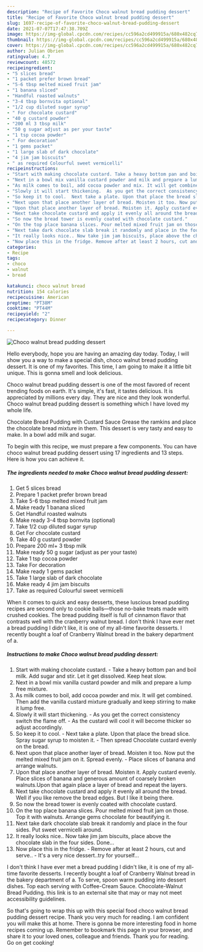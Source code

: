 ```yaml
---
description: "Recipe of Favorite Choco walnut bread pudding dessert"
title: "Recipe of Favorite Choco walnut bread pudding dessert"
slug: 1697-recipe-of-favorite-choco-walnut-bread-pudding-dessert
date: 2021-07-07T17:47:38.709Z
image: https://img-global.cpcdn.com/recipes/cc596a2cd499915a/680x482cq70/choco-walnut-bread-pudding-dessert-recipe-main-photo.jpg
thumbnail: https://img-global.cpcdn.com/recipes/cc596a2cd499915a/680x482cq70/choco-walnut-bread-pudding-dessert-recipe-main-photo.jpg
cover: https://img-global.cpcdn.com/recipes/cc596a2cd499915a/680x482cq70/choco-walnut-bread-pudding-dessert-recipe-main-photo.jpg
author: Julian Obrien
ratingvalue: 4.7
reviewcount: 48572
recipeingredient:
- "5 slices bread"
- "1 packet prefer brown bread"
- "5-6 tbsp melted mixed fruit jam"
- "1 banana sliced"
- "Handful roasted walnuts"
- "3-4 tbsp bornvita optional"
- "1/2 cup diluted sugar syrup"
- " For chocolate custard"
- "40 g custard powder"
- "200 ml 3 tbsp milk"
- "50 g sugar adjust as per your taste"
- "1 tsp cocoa powder"
- " For decoration"
- "1 gems packet"
- "1 large slab of dark chocolate"
- "4 jim jam biscuits"
- " as required Colourful sweet vermicelli"
recipeinstructions:
- "Start with making chocolate custard. Take a heavy bottom pan and boil milk. Add sugar and stir. Let it get dissolved. Keep heat slow."
- "Next in a bowl mix vanilla custard powder and milk and prepare a lump free mixture."
- "As milk comes to boil, add cocoa powder and mix. It will get combined. Then add the vanilla custard mixture gradually and keep stirring to make it lump free."
- "Slowly it will start thickening.  As you get the correct consistency switch the flame off. As the custard will cool it will become thicker so adjust accordingly."
- "So keep it to cool.  Next take a plate. Upon that place the bread slice. Spray sugar syrup to moisten it. Then spread Chocolate custard evenly on the bread."
- "Next upon that place another layer of bread. Moisten it too. Now put the melted mixed fruit jam on it. Spread evenly. Place slices of banana and arrange walnuts."
- "Upon that place another layer of bread. Moisten it. Apply custard evenly. Place slices of banana and generous amount of coarsely broken walnuts.Upon that again place a layer of bread and repeat the layers."
- "Next take chocolate custard and apply it evenly all around the bread. Well if you like remove the bread edges. But I like it being there."
- "So now the bread tower is evenly coated with chocolate custard."
- "On the top place banana slices. Pour melted mixed fruit jam on those. Top it with walnuts. Arrange gems chocolate for beautifying it."
- "Next take dark chocolate slab break it randomly and place in the four sides. Put sweet vermicelli around."
- "It really looks nice.. Now take jim jam biscuits, place above the chocolate slab in the four sides. Done..."
- "Now place this in the fridge. Remove after at least 2 hours, cut and serve.. It&#39;s a very nice dessert..try for yourself..."
categories:
- Recipe
tags:
- choco
- walnut
- bread

katakunci: choco walnut bread 
nutrition: 154 calories
recipecuisine: American
preptime: "PT38M"
cooktime: "PT44M"
recipeyield: "2"
recipecategory: Dinner

---
```



![Choco walnut bread pudding dessert](https://img-global.cpcdn.com/recipes/cc596a2cd499915a/680x482cq70/choco-walnut-bread-pudding-dessert-recipe-main-photo.jpg)

Hello everybody, hope you are having an amazing day today. Today, I will show you a way to make a special dish, choco walnut bread pudding dessert. It is one of my favorites. This time, I am going to make it a little bit unique. This is gonna smell and look delicious.

Choco walnut bread pudding dessert is one of the most favored of recent trending foods on earth. It's simple, it's fast, it tastes delicious. It is appreciated by millions every day. They are nice and they look wonderful. Choco walnut bread pudding dessert is something which I have loved my whole life.

Chocolate Bread Pudding with Custard Sauce Grease the ramkins and place the chocolate bread mixture in them. This dessert is very tasty and easy to make. In a bowl add milk and sugar.


To begin with this recipe, we must prepare a few components. You can have choco walnut bread pudding dessert using 17 ingredients and 13 steps. Here is how you can achieve it.

<!--inarticleads1-->

##### The ingredients needed to make Choco walnut bread pudding dessert:

1. Get 5 slices bread
1. Prepare 1 packet prefer brown bread
1. Take 5-6 tbsp melted mixed fruit jam
1. Make ready 1 banana sliced
1. Get Handful roasted walnuts
1. Make ready 3-4 tbsp bornvita (optional)
1. Take 1/2 cup diluted sugar syrup
1. Get  For chocolate custard
1. Take 40 g custard powder
1. Prepare 200 ml+ 3 tbsp milk
1. Make ready 50 g sugar (adjust as per your taste)
1. Take 1 tsp cocoa powder
1. Take  For decoration
1. Make ready 1 gems packet
1. Take 1 large slab of dark chocolate
1. Make ready 4 jim jam biscuits
1. Take  as required Colourful sweet vermicelli


When it comes to quick and easy desserts, these luscious bread pudding recipes are second only to cookie balls—those no-bake treats made with crushed cookies. The bread pudding itself is full of cinnamon flavor that contrasts well with the cranberry walnut bread. I don&#39;t think I have ever met a bread pudding I didn&#39;t like, it is one of my all-time favorite desserts. I recently bought a loaf of Cranberry Walnut bread in the bakery department of a. 

<!--inarticleads2-->

##### Instructions to make Choco walnut bread pudding dessert:

1. Start with making chocolate custard. - Take a heavy bottom pan and boil milk. Add sugar and stir. Let it get dissolved. Keep heat slow.
1. Next in a bowl mix vanilla custard powder and milk and prepare a lump free mixture.
1. As milk comes to boil, add cocoa powder and mix. It will get combined. Then add the vanilla custard mixture gradually and keep stirring to make it lump free.
1. Slowly it will start thickening.  - As you get the correct consistency switch the flame off. - As the custard will cool it will become thicker so adjust accordingly.
1. So keep it to cool.  - Next take a plate. Upon that place the bread slice. Spray sugar syrup to moisten it. - Then spread Chocolate custard evenly on the bread.
1. Next upon that place another layer of bread. Moisten it too. Now put the melted mixed fruit jam on it. Spread evenly. - Place slices of banana and arrange walnuts.
1. Upon that place another layer of bread. Moisten it. Apply custard evenly. Place slices of banana and generous amount of coarsely broken walnuts.Upon that again place a layer of bread and repeat the layers.
1. Next take chocolate custard and apply it evenly all around the bread. Well if you like remove the bread edges. But I like it being there.
1. So now the bread tower is evenly coated with chocolate custard.
1. On the top place banana slices. Pour melted mixed fruit jam on those. Top it with walnuts. Arrange gems chocolate for beautifying it.
1. Next take dark chocolate slab break it randomly and place in the four sides. Put sweet vermicelli around.
1. It really looks nice.. Now take jim jam biscuits, place above the chocolate slab in the four sides. Done...
1. Now place this in the fridge. - Remove after at least 2 hours, cut and serve.. - It&#39;s a very nice dessert..try for yourself...


I don&#39;t think I have ever met a bread pudding I didn&#39;t like, it is one of my all-time favorite desserts. I recently bought a loaf of Cranberry Walnut bread in the bakery department of a. To serve, spoon warm pudding into dessert dishes. Top each serving with Coffee-Cream Sauce. Chocolate-Walnut Bread Pudding. this link is to an external site that may or may not meet accessibility guidelines. 

So that's going to wrap this up with this special food choco walnut bread pudding dessert recipe. Thank you very much for reading. I am confident you will make this at home. There is gonna be more interesting food in home recipes coming up. Remember to bookmark this page in your browser, and share it to your loved ones, colleague and friends. Thank you for reading. Go on get cooking!
